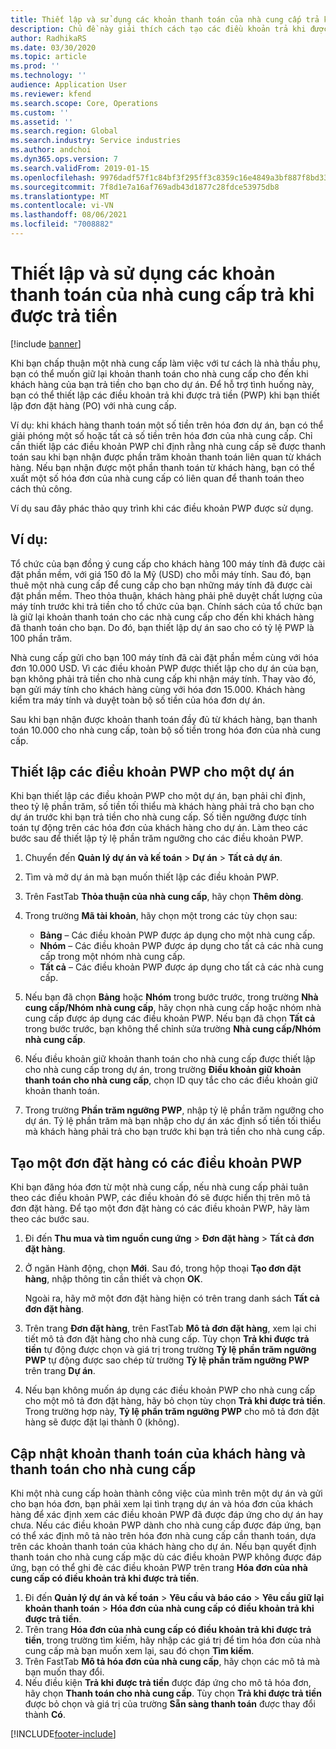 ```yaml
---
title: Thiết lập và sử dụng các khoản thanh toán của nhà cung cấp trả khi được trả tiền
description: Chủ đề này giải thích cách tạo các điều khoản trả khi được trả tiền (PWP) để bạn có thể giải phóng một phần khoản thanh toán cho nhà cung cấp, dựa trên các khoản thanh toán của khách hàng.
author: RadhikaRS
ms.date: 03/30/2020
ms.topic: article
ms.prod: ''
ms.technology: ''
audience: Application User
ms.reviewer: kfend
ms.search.scope: Core, Operations
ms.custom: ''
ms.assetid: ''
ms.search.region: Global
ms.search.industry: Service industries
ms.author: andchoi
ms.dyn365.ops.version: 7
ms.search.validFrom: 2019-01-15
ms.openlocfilehash: 9976dadf57f1c84bf3f295ff3c8359c16e4849a3bf887f8bd33e46a04e2a5952
ms.sourcegitcommit: 7f8d1e7a16af769adb43d1877c28fdce53975db8
ms.translationtype: MT
ms.contentlocale: vi-VN
ms.lasthandoff: 08/06/2021
ms.locfileid: "7008882"
---
```

# <a name="set-up-and-use-pay-when-paid-vendor-payments"></a>Thiết lập và sử dụng các khoản thanh toán của nhà cung cấp trả khi được trả tiền

[!include [banner](../includes/banner.md)]

Khi bạn chấp thuận một nhà cung cấp làm việc với tư cách là nhà thầu phụ, bạn có thể muốn giữ lại khoản thanh toán cho nhà cung cấp cho đến khi khách hàng của bạn trả tiền cho bạn cho dự án. Để hỗ trợ tình huống này, bạn có thể thiết lập các điều khoản trả khi được trả tiền (PWP) khi bạn thiết lập đơn đặt hàng (PO) với nhà cung cấp.

Ví dụ: khi khách hàng thanh toán một số tiền trên hóa đơn dự án, bạn có thể giải phóng một số hoặc tất cả số tiền trên hóa đơn của nhà cung cấp. Chỉ cần thiết lập các điều khoản PWP chỉ định rằng nhà cung cấp sẽ được thanh toán sau khi bạn nhận được phần trăm khoản thanh toán liên quan từ khách hàng. Nếu bạn nhận được một phần thanh toán từ khách hàng, bạn có thể xuất một số hóa đơn của nhà cung cấp có liên quan để thanh toán theo cách thủ công.

Ví dụ sau đây phác thảo quy trình khi các điều khoản PWP được sử dụng.

## <a name="example"></a>Ví dụ:

Tổ chức của bạn đồng ý cung cấp cho khách hàng 100 máy tính đã được cài đặt phần mềm, với giá 150 đô la Mỹ (USD) cho mỗi máy tính. Sau đó, bạn thuê một nhà cung cấp để cung cấp cho bạn những máy tính đã được cài đặt phần mềm. Theo thỏa thuận, khách hàng phải phê duyệt chất lượng của máy tính trước khi trả tiền cho tổ chức của bạn. Chính sách của tổ chức bạn là giữ lại khoản thanh toán cho các nhà cung cấp cho đến khi khách hàng đã thanh toán cho bạn. Do đó, bạn thiết lập dự án sao cho có tỷ lệ PWP là 100 phần trăm.

Nhà cung cấp gửi cho bạn 100 máy tính đã cài đặt phần mềm cùng với hóa đơn 10.000 USD. Vì các điều khoản PWP được thiết lập cho dự án của bạn, bạn không phải trả tiền cho nhà cung cấp khi nhận máy tính. Thay vào đó, bạn gửi máy tính cho khách hàng cùng với hóa đơn 15.000. Khách hàng kiểm tra máy tính và duyệt toàn bộ số tiền của hóa đơn dự án.

Sau khi bạn nhận được khoản thanh toán đầy đủ từ khách hàng, bạn thanh toán 10.000 cho nhà cung cấp, toàn bộ số tiền trong hóa đơn của nhà cung cấp.

## <a name="set-up-pwp-terms-for-a-project"></a>Thiết lập các điều khoản PWP cho một dự án

Khi bạn thiết lập các điều khoản PWP cho một dự án, bạn phải chỉ định, theo tỷ lệ phần trăm, số tiền tối thiểu mà khách hàng phải trả cho bạn cho dự án trước khi bạn trả tiền cho nhà cung cấp. Số tiền ngưỡng được tính toán tự động trên các hóa đơn của khách hàng cho dự án. Làm theo các bước sau để thiết lập tỷ lệ phần trăm ngưỡng cho các điều khoản PWP.

1. Chuyển đến **Quản lý dự án và kế toán** \> **Dự án** \> **Tất cả dự án**.
2. Tìm và mở dự án mà bạn muốn thiết lập các điều khoản PWP.
3. Trên FastTab **Thỏa thuận của nhà cung cấp**, hãy chọn **Thêm dòng**.
3. Trong trường **Mã tài khoản**, hãy chọn một trong các tùy chọn sau:

    - **Bảng** – Các điều khoản PWP được áp dụng cho một nhà cung cấp.
    - **Nhóm** – Các điều khoản PWP được áp dụng cho tất cả các nhà cung cấp trong một nhóm nhà cung cấp.
    - **Tất cả** – Các điều khoản PWP được áp dụng cho tất cả các nhà cung cấp.

4. Nếu bạn đã chọn **Bảng** hoặc **Nhóm** trong bước trước, trong trường **Nhà cung cấp/Nhóm nhà cung cấp**, hãy chọn nhà cung cấp hoặc nhóm nhà cung cấp được áp dụng các điều khoản PWP. Nếu bạn đã chọn **Tất cả** trong bước trước, bạn không thể chỉnh sửa trường **Nhà cung cấp/Nhóm nhà cung cấp**.
5. Nếu điều khoản giữ khoản thanh toán cho nhà cung cấp được thiết lập cho nhà cung cấp trong dự án, trong trường **Điều khoản giữ khoản thanh toán cho nhà cung cấp**, chọn ID quy tắc cho các điều khoản giữ khoản thanh toán.
6. Trong trường **Phần trăm ngưỡng PWP**, nhập tỷ lệ phần trăm ngưỡng cho dự án. Tỷ lệ phần trăm mà bạn nhập cho dự án xác định số tiền tối thiểu mà khách hàng phải trả cho bạn trước khi bạn trả tiền cho nhà cung cấp.

## <a name="create-a-po-that-has-pwp-terms"></a>Tạo một đơn đặt hàng có các điều khoản PWP

Khi bạn đăng hóa đơn từ một nhà cung cấp, nếu nhà cung cấp phải tuân theo các điều khoản PWP, các điều khoản đó sẽ được hiển thị trên mô tả đơn đặt hàng. Để tạo một đơn đặt hàng có các điều khoản PWP, hãy làm theo các bước sau.

1. Đi đến **Thu mua và tìm nguồn cung ứng** \> **Đơn đặt hàng** \> **Tất cả đơn đặt hàng**.
2. Ở ngăn Hành động, chọn **Mới**. Sau đó, trong hộp thoại **Tạo đơn đặt hàng**, nhập thông tin cần thiết và chọn **OK**.

    Ngoài ra, hãy mở một đơn đặt hàng hiện có trên trang danh sách **Tất cả đơn đặt hàng**.

4. Trên trang **Đơn đặt hàng**, trên FastTab **Mô tả đơn đặt hàng**, xem lại chi tiết mô tả đơn đặt hàng cho nhà cung cấp. Tùy chọn **Trả khi được trả tiền** tự động được chọn và giá trị trong trường **Tỷ lệ phần trăm ngưỡng PWP** tự động được sao chép từ trường **Tỷ lệ phần trăm ngưỡng PWP** trên trang **Dự án**.
6. Nếu bạn không muốn áp dụng các điều khoản PWP cho nhà cung cấp cho một mô tả đơn đặt hàng, hãy bỏ chọn tùy chọn **Trả khi được trả tiền**. Trong trường hợp này, **Tỷ lệ phần trăm ngưỡng PWP** cho mô tả đơn đặt hàng sẽ được đặt lại thành 0 (không).

## <a name="update-a-customer-payment-and-pay-the-vendor"></a>Cập nhật khoản thanh toán của khách hàng và thanh toán cho nhà cung cấp

Khi một nhà cung cấp hoàn thành công việc của mình trên một dự án và gửi cho bạn hóa đơn, bạn phải xem lại tình trạng dự án và hóa đơn của khách hàng để xác định xem các điều khoản PWP đã được đáp ứng cho dự án hay chưa. Nếu các điều khoản PWP dành cho nhà cung cấp được đáp ứng, bạn có thể xác định mô tả nào trên hóa đơn nhà cung cấp cần thanh toán, dựa trên các khoản thanh toán của khách hàng cho dự án. Nếu bạn quyết định thanh toán cho nhà cung cấp mặc dù các điều khoản PWP không được đáp ứng, bạn có thể ghi đè các điều khoản PWP trên trang **Hóa đơn của nhà cung cấp có điều khoản trả khi được trả tiền**.

1. Đi đến **Quản lý dự án và kế toán** \> **Yêu cầu và báo cáo** \> **Yêu cầu giữ lại khoản thanh toán** \> **Hóa đơn của nhà cung cấp có điều khoản trả khi được trả tiền**.
2. Trên trang **Hóa đơn của nhà cung cấp có điều khoản trả khi được trả tiền**, trong trường tìm kiếm, hãy nhập các giá trị để tìm hóa đơn của nhà cung cấp mà bạn muốn xem lại, sau đó chọn **Tìm kiếm**.
3. Trên FastTab **Mô tả hóa đơn của nhà cung cấp**, hãy chọn các mô tả mà bạn muốn thay đổi.
4. Nếu điều kiện **Trả khi được trả tiền** được đáp ứng cho mô tả hóa đơn, hãy chọn **Thanh toán cho nhà cung cấp**. Tùy chọn **Trả khi được trả tiền** được bỏ chọn và giá trị của trường **Sẵn sàng thanh toán** được thay đổi thành **Có**.


[!INCLUDE[footer-include](../includes/footer-banner.md)]